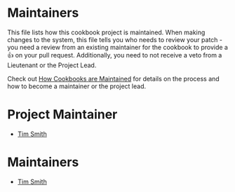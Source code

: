 # Maintainers

This file lists how this cookbook project is maintained. When making changes to the system, this file tells you who needs to review your patch - you need a review from an existing maintainer for the cookbook to provide a :+1: on your pull request. Additionally, you need to not receive a veto from a Lieutenant or the Project Lead.

Check out [How Cookbooks are Maintained](https://github.com/chef-cookbooks/community_cookbook_documentation/blob/master/CONTRIBUTING.MD) for details on the process and how to become a maintainer or the project lead.

# Project Maintainer
* [Tim Smith](https://github.com/tas50)

# Maintainers
* [Tim Smith](https://github.com/tas50)
